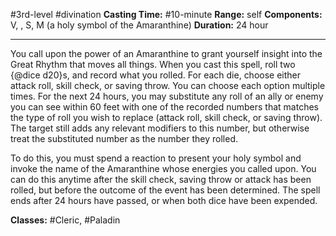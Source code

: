#3rd-level #divination
**Casting Time:** #10-minute
**Range:** self
**Components:** V, , S, M (a holy symbol of the Amaranthine)
**Duration:** 24 hour

---

You call upon the power of an Amaranthine to grant yourself insight into the Great Rhythm that moves all things. When you cast this spell, roll two {@dice d20}s, and record what you rolled. For each die, choose either attack roll, skill check, or saving throw. You can choose each option multiple times. For the next 24 hours, you may substitute any roll of an ally or enemy you can see within 60 feet with one of the recorded numbers that matches the type of roll you wish to replace (attack roll, skill check, or saving throw). The target still adds any relevant modifiers to this number, but otherwise treat the substituted number as the number they rolled.

To do this, you must spend a reaction to present your holy symbol and invoke the name of the Amaranthine whose energies you called upon. You can do this anytime after the skill check, saving throw or attack has been rolled, but before the outcome of the event has been determined. The spell ends after 24 hours have passed, or when both dice have been expended.


**Classes:** #Cleric, #Paladin
